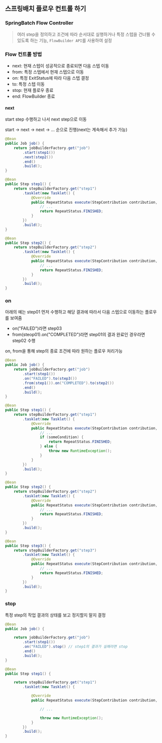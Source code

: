 ## 스프링배치 플로우 컨트롤 하기

### SpringBatch Flow Controller 
> 여러 step을 정의하고 조건에 따라 순서대로 실행하거나 특정 스텝을 건너뛸 수 있도록 하는 기능, `FlowBuilder API`를 사용하여 설정

### Flow 컨트롤 방법
- next: 현재 스텝이 성공적으로 종료되면 다음 스텝 이동
- from: 특정 스텝에서 현재 스텝으로 이동
- on: 특정 ExitStatus에 따라 다음 스텝 결정
- to: 특정 스텝 이동
- stop: 현재 플로우 종료
- end: FlowBuilder 종료

#### next
start step 수행하고 나서 next step으로 이동

start -> next -> next -> ... 순으로 진행(next는 계속해서 추가 가능)

``` java
@Bean
public Job job() {
    return jobBuilderFactory.get("job")
        .start(step1())
        .next(step2())
        .end()
        .build();
}

@Bean
public Step step1() {
    return stepBuilderFactory.get("step1")
        .tasklet(new Tasklet() {
            @Override
            public RepeatStatus execute(StepContribution contribution, ChunkContext chunkContext) throws Exception {
                // ...
                return RepeatStatus.FINISHED;
            }
        })
        .build();
}

@Bean
public Step step2() {
    return stepBuilderFactory.get("step2")
        .tasklet(new Tasklet() {
            @Override
            public RepeatStatus execute(StepContribution contribution, ChunkContext chunkContext) throws Exception {
                // ...
                return RepeatStatus.FINISHED;
            }
        })
        .build();
}
```

### on
아래의 예는 step01 먼저 수행하고 해당 결과에 따라서 다음 스텝으로 이동하는 플로우를 보여줌
- on("FAILED")라면 step03
- from(steop01).on("COMPLETED")라면 step01의 결과 완료인 경우라면 step02 수행

on, from을 통해 step의 종료 조건에 따라 원하는 플로우 처리가능
``` java
@Bean
public Job job() {
    return jobBuilderFactory.get("job")
        .start(step1())
        .on("FAILED").to(step3())
        .from(step1()).on("COMPLETED").to(step2())
        .end()
        .build();
}

@Bean
public Step step1() {
    return stepBuilderFactory.get("step1")
        .tasklet(new Tasklet() {
            @Override
            public RepeatStatus execute(StepContribution contribution, ChunkContext chunkContext) throws Exception {
                // ...
                if (someCondition) {
                    return RepeatStatus.FINISHED;
                } else {
                    throw new RuntimeException();
                }
            }
        })
        .build();
}

@Bean
public Step step2() {
    return stepBuilderFactory.get("step2")
        .tasklet(new Tasklet() {
            @Override
            public RepeatStatus execute(StepContribution contribution, ChunkContext chunkContext) throws Exception {
                // ...
                return RepeatStatus.FINISHED;
            }
        })
        .build();
}

@Bean
public Step step3() {
    return stepBuilderFactory.get("step3")
        .tasklet(new Tasklet() {
            @Override
            public RepeatStatus execute(StepContribution contribution, ChunkContext chunkContext) throws Exception {
                // ...
                return RepeatStatus.FINISHED;
            }
        })
        .build();
}
```

### stop
특정 step의 작업 결과의 상태를 보고 정지할지 말지 결정
``` java
@Bean
public Job job() {

    return jobBuilderFactory.get("job")
        .start(step1())
        .on("FAILED").stop() // step1의 결과가 실패라면 stop
        .end()
        .build();
}

@Bean
public Step step1() {

    return stepBuilderFactory.get("step1")
        .tasklet(new Tasklet() {

            @Override
            public RepeatStatus execute(StepContribution contribution, ChunkContext chunkContext) throws Exception {

                // ...

                throw new RuntimeException();
            }
        })
        .build();
}
```
